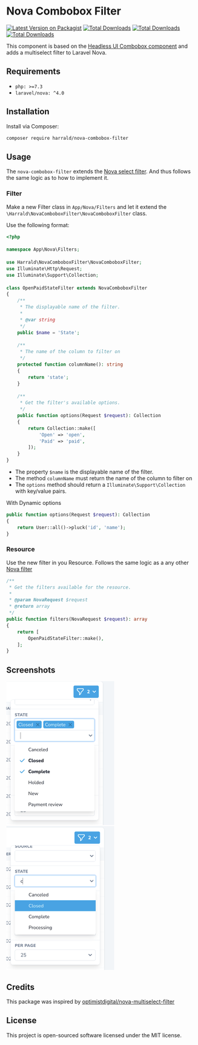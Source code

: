 # Nova Combobox Filter


[![Latest Version on Packagist](https://img.shields.io/packagist/v/harrald/nova-combobox-filter.svg?style=flat-square)](https://packagist.org/packages/harrald/nova-combobox-filter)
[![Total Downloads](https://img.shields.io/packagist/php-v/harrald/nova-combobox-filter.svg?style=flat-square)](https://packagist.org/packages/harrald/nova-combobox-filter)
[![Total Downloads](https://img.shields.io/packagist/dt/harrald/nova-combobox-filter.svg?style=flat-square)](https://packagist.org/packages/harrald/nova-combobox-filter)
[![Total Downloads](https://img.shields.io/packagist/l/harrald/nova-combobox-filter.svg?style=flat-square)](https://packagist.org/packages/harrald/nova-combobox-filter)


This component is based on the [Headless UI Combobox component](https://headlessui.dev/vue/combobox) and adds a multiselect filter to Laravel Nova. 

## Requirements
- `php: >=7.3`
- `laravel/nova: ^4.0`

## Installation

Install via Composer:

```bash
composer require harrald/nova-combobox-filter
```

## Usage

The `nova-combobox-filter` extends the [Nova select filter](https://nova.laravel.com/docs/4.0/filters/defining-filters.html#select-filters). And thus follows the same logic as to how to implement it.

### Filter
Make a new Filter class in `App/Nova/Filters` and let it extend the `\Harrald\NovaComboboxFilter\NovaComboboxFilter` class. 

Use the following format:
```php
<?php

namespace App\Nova\Filters;

use Harrald\NovaComboboxFilter\NovaComboboxFilter;
use Illuminate\Http\Request;
use Illuminate\Support\Collection;

class OpenPaidStateFilter extends NovaComboboxFilter
{
    /**
     * The displayable name of the filter.
     *
     * @var string
     */
    public $name = 'State';

    /**
     * The name of the column to filter on
     */
    protected function columnName(): string
    {
        return 'state';
    }

    /**
     * Get the filter's available options.
     */
    public function options(Request $request): Collection
    {
        return Collection::make([
            'Open' => 'open',
            'Paid' => 'paid',
        ]);
    }
}
```

- The property `$name` is the displayable name of the filter.
- The method `columnName` must return the name of the column to filter on
- The `options` method should return a `Illuminate\Support\Collection` with key/value pairs.


With Dynamic options
```php
public function options(Request $request): Collection
{
    return User::all()->pluck('id', 'name');
}
```

### Resource
Use the new filter in you Resource. Follows the same logic as a any other [Nova filter](https://nova.laravel.com/docs/4.0/customization/filters.html#registering-filters)
```php
/**
 * Get the filters available for the resource.
 *
 * @param NovaRequest $request
 * @return array
 */
public function filters(NovaRequest $request): array
{
    return [
        OpenPaidStateFilter::make(),
    ];
}
```



## Screenshots
<img src="readme/img/multiselect.png" alt="multi options selected" title="multi options selected" width="285" height="380">

<img src="readme/img/typing.png" alt="filter options by typing" title="filter options by typing" width="285" height="380">


## Credits

This package was inspired by [optimistdigital/nova-multiselect-filter](https://github.com/optimistdigital/nova-multiselect-filter)

## License

This project is open-sourced software licensed under the MIT license.
